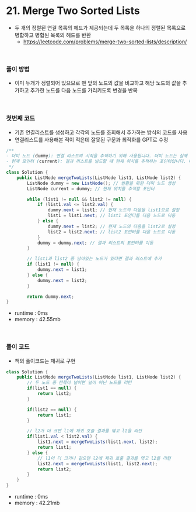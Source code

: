 # 21. Merge Two Sorted Lists
- 두 개의 정렬된 연결 목록의 헤드가 제공되는데 두 목록을 하나의 정렬된 목록으로 병합하고 병합된 목록의 헤드를 반환
    - https://leetcode.com/problems/merge-two-sorted-lists/description/

<br>

### 풀이 방법
- 이미 두개가 정렬되어 있으므로 맨 앞의 노드의 값을 비교하고 해당 노드의 값을 추가하고 추가한 노드를 다음 노드를 가리키도록 변경을 반복

<br>

### 첫번째 코드
- 기존 연결리스트를 생성하고 각각의 노드를 조회해서 추가하는 방식의 코드를 사용
- 연결리스트를 사용해본 적이 적은데 잘못된 구문과 최적화를 GPT로 수정

```java
/**
- 더미 노드 (dummy): 연결 리스트의 시작을 추적하기 위해 사용됩니다. 더미 노드는 실제 리스트의 첫 번째 노드 앞에 위치하며, 결과 리스트의 헤드를 쉽게 반환할 수 있게 합니다.
- 현재 포인터 (current): 결과 리스트를 빌드할 때 현재 위치를 추적하는 포인터입니다. 더미 노드는 리스트의 시작을 추적하기 위해 고정되고, current 포인터는 리스트를 따라 이동하면서 새로운 노드를 추가합니다.
 */
class Solution {
    public ListNode mergeTwoLists(ListNode list1, ListNode list2) {
        ListNode dummy = new ListNode(); // 반환을 위한 더미 노드 생성
        ListNode current = dummy; // 현재 위치를 추적할 포인터

        while (list1 != null && list2 != null) {
            if (list1.val <= list2.val) {
                dummy.next = list1; // 현재 노드의 다음을 list1으로 설정
                list1 = list1.next; // list1 포인터를 다음 노드로 이동
            } else {
                dummy.next = list2; // 현재 노드의 다음을 list2로 설정
                list2 = list2.next; // list2 포인터를 다음 노드로 이동
            }
            dummy = dummy.next; // 결과 리스트의 포인터를 이동
        }

        // list1과 list2 중 남아있는 노드가 있다면 결과 리스트에 추가
        if (list1 != null) {
            dummy.next = list1;
        } else {
            dummy.next = list2;
        }

        return dummy.next;
}
```

- runtime : 0ms
- memory : 42.55mb

<br>

### 풀이 코드
- 책의 풀이코드는 재귀로 구현

```java
class Solution {
    public ListNode mergeTwoLists(ListNode list1, ListNode list2) {
        // 두 노드 중 한쪽이 널이면 널이 아닌 노드를 리턴
        if(list1 == null) {
            return list2;
        }

        if(list2 == null) {
            return list1;
        }

        // l2가 더 크면 l1에 재귀 호출 결과를 엮고 l1을 리턴
        if(list1.val < list2.val) {
            list1.next = mergeTwoLists(list1.next, list2);
            return list1;
        } else {
            // l1이 더 크거나 같으면 l2에 재귀 호출 결과를 엮고 l2를 리턴
            list2.next = mergeTwoLists(list1, list2.next);
            return list2;
        }
    }
}
```

- runtime : 0ms
- memory : 42.21mb